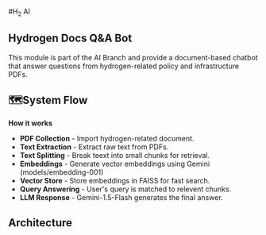 #H<sub>2</sub> AI

## Hydrogen Docs Q&A Bot 

This module is part of the AI Branch and provide  a document-based chatbot that answer questions from hydrogen-related policy and infrastructure PDFs.

## 🗺️System Flow
**How it works**

- **PDF Collection** - Import hydrogen-related document.
- **Text Extraction** - Extract raw text from PDFs.
- **Text Splitting** - Break teext into small chunks for retrieval.
- **Embeddings** - Generate vector embeddings using Gemini (models/embedding-001)
- **Vector Store** - Store embeddings in FAISS for fast search.
- **Query Answering** - User's query is matched to relevent chunks.
- **LLM Response** - Gemini-1.5-Flash generates the final answer.

## Architecture

